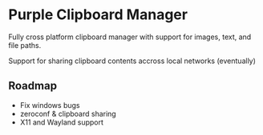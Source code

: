 # Purple Clipboard Manager

Fully cross platform clipboard manager with support for images, text, and file paths.

Support for sharing clipboard contents accross local networks (eventually)

## Roadmap

- Fix windows bugs
- zeroconf & clipboard sharing
- X11 and Wayland support
